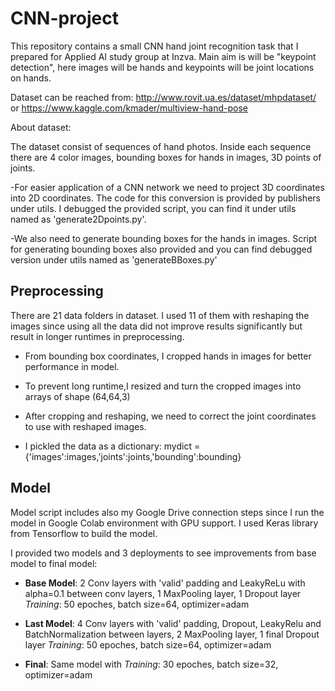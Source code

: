 # CNN-project
This repository contains a small CNN hand joint recognition task that I prepared for Applied AI study group at Inzva.
Main aim is will be "keypoint detection", here images will be hands and keypoints will be joint locations on hands.

Dataset can be reached from:
  http://www.rovit.ua.es/dataset/mhpdataset/
or 
  https://www.kaggle.com/kmader/multiview-hand-pose
  
About dataset:

The dataset consist of sequences of hand photos.
Inside each sequence there are 4 color images, bounding boxes for hands in images, 3D points of joints.

-For easier application of a CNN network we need to project 3D coordinates into 2D coordinates. The code for this conversion is provided by publishers under utils.
I debugged the provided script, you can find it under utils named as 'generate2Dpoints.py'.

-We also need to generate bounding boxes for the hands in images. Script for generating bounding boxes also provided and you can find debugged version
under utils named as 'generateBBoxes.py'

## Preprocessing
There are 21 data folders in dataset. I used 11 of them with reshaping the images since using all the data did not improve results significantly but result in longer runtimes in preprocessing.
  
  * From bounding box coordinates, I cropped hands in images for better performance in model.
  
  * To prevent long runtime,I resized and turn the cropped images into arrays of shape (64,64,3)
  
  * After cropping and reshaping, we need to correct the joint coordinates to use with reshaped images.
  
  * I pickled the data as a dictionary: mydict = {'images':images,'joints':joints,'bounding':bounding}
  
  ## Model
 
 Model script includes also my Google Drive connection steps since I run the model in Google Colab environment with GPU support.
 I used Keras library from Tensorflow to build the model.
 
 I provided two models and 3 deployments to see improvements from base model to final model:

 * **Base Model**: 2 Conv layers with 'valid' padding and LeakyReLu with alpha=0.1 between conv layers, 1 MaxPooling layer, 1 Dropout layer
                   _Training_: 50 epoches, batch size=64, optimizer=adam
 
 * **Last Model**: 4 Conv layers with 'valid' padding, Dropout, LeakyRelu and BatchNormalization between layers, 2 MaxPooling layer, 1 final Dropout layer
                   _Training_: 50 epoches, batch size=64, optimizer=adam
                   
 * **Final**: Same model with  _Training_: 30 epoches, batch size=32, optimizer=adam
 


